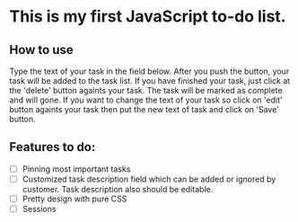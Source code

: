 # This is my first JavaScript to-do list.

## How to use
Type the text of your task in the field below. After you push the button, your task will be added to the task list. If you have finished your task, just click at the 'delete' button againts your task. The task will be marked as complete and will gone. If you want to change the text of your task so click on 'edit' button againts your task then put the new text of task and click on 'Save' button.

## Features to do:
- [ ] Pinning most important tasks
- [ ] Customized task description field which can be added or ignored by customer. Task description also should be editable.
- [ ] Pretty design with pure CSS
- [ ] Sessions
